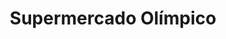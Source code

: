 ---
title: "Supermercado Olímpico"
url: /santiago-de-los-caballeros/supermercado-olimpico/
shop: supermercado
---